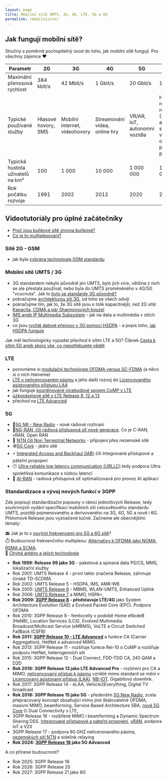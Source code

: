 ```yaml
---
layout: page
title: Mobilní sítě UMTS, 3G, 4G, LTE, 5G a 6G
permalink: /mobilnisite/
---
```


## Jak fungují mobilní sítě? 

Stručný a poměrně pochopitelný úvod do toho, jak mobilní sítě fungují. Pro všechny zájemce ♥️

| Parametr | 2G | 3G | 4G | 5G | 6G |
|----------|----|----|----|----|----|
| Maximální přenosová rychlost | 384 kbit/s | 42 Mbit/s | 1 Gbit/s | 20 Gbit/s | 1 Tbit/s |
| Typické používané služby | Hlasové hovory, SMS | Mobilní internet, videohovory | Streamování videa, online hry | VR/AR, IoT, autonomní vozidla | Hologramy, rozšířená realita (XR), autonomní systémy, vzdálené operace, propojené povrchy |
| Typická hustota uživatelů na km² | 100 | 1 000 | 10 000 | 1 000 000 | 10 000 000 |
| Rok počátku rozvoje | 1991 | 2002 | 2012 | 2020 | 2030 |


## Videotutoriály pro úplné začátečníky
- [Proč jsou buňkové sítě zrovna buňkové?](https://www.youtube.com/watch?v=pz5OVB5PXA0)
- [Co je to multiplexování?](https://www.youtube.com/watch?v=FESczYohAfE)

### Sítě 2G - GSM
- jak byla [vybrána technologie GSM standardu](/item/o-vlivu-liberality-akademickeho-vzdelavani-na-ekonomicky-vynos-z-novych-odvetvi-na-prikladu-vzniku-standardu-gsm/)

### Mobilní sítě UMTS / 3G
- 3G standardem nebylo původně jen UMTS, bylo jich více, většina z nich se ale přestala používat, nebo byla do UMTS proměněného v 4G/5G "vcucnuta". Jak to [bylo se standardy 3G původně?](/item/3g-standardy-neni-jen-umts/)
- pokračujme [architekturou sítí 3G](/item/blaznuv-turbouvod-do-umts-jak-vypada-sit/), od toho se všech odvíjí
- pokračujme tím, jak to, že 3G sítě jsou o tolik kapacitnější, než 2G sítě: [Kapacita, CDMA a pár Shannonových kouzel](/item/turbouvod-do-umts-kapacita-cdma-a-par-shannonovych-kouzel)
- [IMS aneb IP Multimedia Subsystem](/item/turbouvod-do-umts-ims-aneb-ip-multimedia-subsystem/) - jak na data a multimédia v sítích 3G
- co jsou [rychlé datové přenosy v 3G pomocí HSDPA](/item/podpora-hsdpa-v-umts-release-5) - a popis toho, [jak HSDPA funguje](/item/high-speed-downlink-packet-access-hsdpa)


Jak měl technologicky vypadat přechod k sítím LTE a 5G? Článek [Cesta k sítím 5G aneb skoro vše, co nepotřebujete vědět](/item/cesta-k-sitim-5g-aneb-skoro-vse-co-nepotrebujete-vedet/)

### LTE
- porovnáme si [modulační technologie OFDMA versus SC-FDMA](/item/modulacni-technologie-pro-uplink-siti-4g-lte-a-wimax) (a něco si o nich řekneme)
- [LTE v nelicencovaném pásmu](/item/lte-unlicenced-o-co-jde-v-pripade-lte-v-nelicencovanem-pasmu) a jeho další rozvoj do [Licencovaného asistovaného přístupu LAA](/item/laa_release_13/)
- jak funguje [koordinované vícebodové spojení CoMP v LTE](/item/koordinovane-vicebodove-spojeni-v-lte/)
- [úzkopásmové sítě v LTE Release 8, 12 a 13](/item/varianty-lte-lpwa-jako-konkurent-sigfoxu-v-iot-v-podobe-nizkoodberovych-bezdratovych-siti/)
- přechod na [LTE Advanced](/mobilnisite/3gpp-release-10)

### 5G
- 🛜[5G NR - New Radio](/item/5G_NR_New_Radio/) - nové rádiové rozhraní
- 🗼[NG-RAN, čili rádiová přístupová síť nové generace](/item/c-ran_vran_open_ran/). Co je C-RAN, vRAN,  Open RAN
- 📡 [NTN čili Non Terrestrial Networks](/mobilnisite/non-terrestrial-networks-ntn-5G-nezemske-site/) - připojení přes nezemské sítě
- 🕸️[5G Core](/item/5G_Core/) - jádro sítě
- ⚡️ [Integrated Access and Backhaul (IAB)](/item/integrated_access_and_backhaul_iab_5G/) čili Integrované přístupové a páteřní propojení
- 🕑 [Ultra-reliable low latency communication (URLLC)](/mobilnisite/urllc/) tedy podpora Ultra spolehlivá komunikace s nízkou latencí
- 🤖 [AI-RAN](/mobilnisite/AI-RAN/) - radiová přístupová síť optimalizovaná pro provoz AI aplikací

### Standardizace a vývoj nových funkcí v 3GPP

Zde popisuji standardizační popsuny v rámci jednotlivých Release, tedy souhrnných vydání specifikací mobilních sítí celosvětového standardu UMTS, později pojmenovaného a derivovaného na 3G, 4G, 5G a nově i 6G. Přelomové Release jsou vyznačené tučně. Začneme ale obecnějšími tématy:

📻 Jak je to s [novými frekvencemi pro 5G a 6G sítě](/item/nova-frekvenci-pasma-5g-6g/)? \
⏱️ Budoucnost frekvenčního multiplexu: [Alternativy k OFDMA jako NOMA, RSMA a SCMA](/mobilnisite/pokrocile-multiplexovani/). \
📡 [Chytré antény a jejich technologie](/item/chytre-anteny-5G-6G/)


- **Rok 1999: Release 99 jako 3G** - paketová a spínaná data PS/CS, MMS, lokalizační služby
- Rok 2001: UMTS Release 4 - první takto značená Release, zahrnuje čínské TD-SCDMA
- Rok 2002: UMTS Release 5 - HSDPA, IMS, AMR-WB
- Rok 2005: [UMTS Release 6](/item/umts-release-6) - MBMS, WLAN-UMTS, Enhanced Uplink
- Rok 2006: [UMTS Release 7](/item/vysokorychlostni-data-hspa-aneb-3gpp-release-7/) a MIMO, HSPA+, 
- **Rok 2009: [3GPP Release 8](/item/3gpp-release-8-system-architecture-evolution-sae-a-evolved-packet-core-epc-v-ramci-lte-siti) - představuje LTE/4G** jako System Architecture Evolution (SAE) a&nbsp;Evolved Packet Core (EPC). Podpora OFDMA
- Rok 2010: 3GPP Release 9 - femtocelly v podobě Home eNodeB (HeNB), Location Services (LCS), Evolved Multimedia Broadcast/Multicast Service (eMBMS), VoLTE a Circuit Switched FallBack (CSFB)
- **Rok 2011: [3GPP Release 10 - LTE Advanced](/mobilnisite/3gpp-release-10)** a funkce CA (Carrier Aggregation), HetNet a advanced MIMO.
- Rok 2013: 3GPP Release 11 - rozšiřuje funkce Rel-10 o CoMP a rozšiřuje podporu HetNet, heterogenních sítí
- Rok 2015: 3GPP Release 12 - Dual Connect, FDD-TDD CA, 245 QAM a D2D
- **Rok 2016: 3GPP Release 13 jako LTE Advanced Pro** - rozšírení pro CA a MIMO, [nelicencovaný přístup k pásmu](/item/lte-unlicenced-o-co-jde-v-pripade-lte-v-nelicencovanem-pasmu/) vzniklé mimo standard se mění v [Licencovaný asistovaný přístup (LAA)](/item/laa_release_13/). [NB-IOT](/item/varianty-lte-lpwa-jako-konkurent-sigfoxu-v-iot-v-podobe-nizkoodberovych-bezdratovych-siti/). Gigabitový downlink.
- Rok 2017: 3GPP Release 14 - eLAA, Vehicle2Everything, Digital TV broadcast 
- **Rok 2018: 3GPP Release 15 jako 5G** - především [5G New Radio](/item/5G_NR_New_Radio/), zcela přepracovaný koncept obsahující mimo jiné škálovatelné OFDMA, masivní MIMO, beamforming, Service Based Architecture SBA, [nové 5G Core](/item/5G_Core/) či Dual Connectivity s LTE, 
- 3GPP Release 16 - rozšířené MIMO i beamforming a Dynamic Spectrum Sharing DSS. [Integrované přístupové a páteřní propojení](/item/integrated_access_and_backhaul_iab_5G/), [vRAN](/item/c-ran_vran_open_ran/), podpora IoT a V2X
- 3GPP Release 17 - podpora 60 GHZ nelicenovaného pásma, [nezemských sítí NTN](/mobilnisite/non-terrestrial-networks-ntn-5G-nezemske-site/) a sidelink relaying
- **Rok 2024: [3GPP Release 18](/item/5G_advanced_3GPP_Release-18/) jako 5G Advanced**

A co přinese budoucnost? 

- Rok 2025: 3GPP Release 19
- Rok 2026: 3GPP Release 20
- Rok 2027: 3GPP Release 21 jako 6G